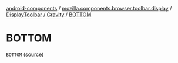 [android-components](../../../index.md) / [mozilla.components.browser.toolbar.display](../../index.md) / [DisplayToolbar](../index.md) / [Gravity](index.md) / [BOTTOM](./-b-o-t-t-o-m.md)

# BOTTOM

`BOTTOM` [(source)](https://github.com/mozilla-mobile/android-components/blob/master/components/browser/toolbar/src/main/java/mozilla/components/browser/toolbar/display/DisplayToolbar.kt#L134)